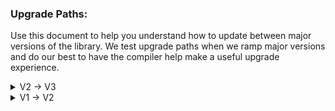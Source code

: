 ### Upgrade Paths:
Use this document to help you understand how to update between major versions of the library. We test upgrade paths when we ramp major versions and do our best to have the compiler help make a useful upgrade experience.

<details>
  <summary>V2 -> V3</summary>
  
  #### Package Management:
  NOTE: We support both SwiftPM and CocoaPods now, pick whichever suits your needs best. The primary difference is that SwiftPM has different `import` statements for `import Workflow` and `import WorkflowUIKit`, CocoaPods just uses `import Workflow`.
  #### Update Pods
  1. Update Podfile to:
      ```ruby
      pod 'DynamicWorkflow/UIKit'
      ```
  1. run a `pod install`
  1. Change your import statements will change from `import DynamicWorkflow` to `import Workflow`

  #### Update base types and conformance
  #### IF YOU USE STORYBOARDS
  There is now a protocol for those using Storyboards called StoryboardLoadable.  See docs for more info (link).
  IMPORTANT: `StoryboardLoadable` has a minimum requirement of iOS 13. Be a little cautious of the Xcode fix-it here, it'll encourage you to add an `@available` attribute, or it may tell you to implement `_factory` methods. This is not correct, instead if you plan on using `StoryboardLoadable` you should just set your minimum iOS target to 13, otherwise you've gotta hand roll something. The implementation of `StoryboardLoadable` may help with hand rolling if that is what you decide to do.

  #### FlowRepresentable has Changed
  Please review FlowRepresentable docs to see the changes made there. (link)
  The static `instance()` method is no longer required, instead a `FlowRepresentable` now has a dedicated initializer, if the `WorkflowInput` has a value you need `init(with args: WorkflowInput`. If `WorkflowInput` is `Never` you simply need `init()`

  #### UIWorkflowItem has Changed
  If you were using `UIWorkflowItem<I>`, it has changed to `UIWorkflowItem<I, O>` where `I` is your input type and `O` is your output type.  See docs for more info (link).

  #### `shouldLoad` no Longer Takes Arguments
  Update shouldLoad methods as they are no longer mutating, nor do they take in parameters.  If you were doing any initializations during shouldLoad, that initialization should now happen in the initializer.  If you were requiring parameters to be passed into shouldLoad those should now be part of initialization and referenced on the object in shouldLoad.

  #### Type Safety Additions
  We no longer allow empty workflows, so if you instantiated a workflow like this:
  ```swift
  Workflow()
    .thenPresent(EnterAddressViewController.self)
  ```
  Then you will need to update it to this: 
  ```swift
  Workflow(EnterAddressViewController.self)
  ```
  This change was critical to allowing Type Safety within a Workflow.

  #### The `onFinish` Closure when Launching Workflows has Changed
  They now take an `AnyWorkflow.PassedArgs` type to help consumers of the library differentiate between no arguments being passed, and nil being passed explicitly. So you go from this:
  ```swift
  // OLD
  let workflow = ...
  launchInto(Workflow(workflow) { [weak self] order in // order is an Any?
    workflow.abandon()
    self?.proceedInWorkflow(order)
  }

  // NEW
  let workflow = ...
  launchInto(Workflow(EnterAddressViewController.self) { [weak self] passedArgs in // passedArgs is an AnyWorkflow.PassedArgs
    workflow.abandon()
    guard case .args(let order as Order) = passedArgs else { return } // type safety!
    self?.proceedInWorkflow(order)
  }
  ```
</details>

<details>
  <summary>V1 -> V2</summary>
  
  The biggest change here was a license change. We moved from MIT to Apache 2.0. Please assess and make sure you are willing to accept the new license.
</details>

